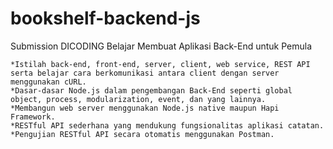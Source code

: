 # bookshelf-backend-js

Submission DICODING Belajar Membuat Aplikasi Back-End untuk Pemula

    *Istilah back-end, front-end, server, client, web service, REST API serta belajar cara berkomunikasi antara client dengan server menggunakan cURL.
    *Dasar-dasar Node.js dalam pengembangan Back-End seperti global object, process, modularization, event, dan yang lainnya.
    *Membangun web server menggunakan Node.js native maupun Hapi Framework.
    *RESTful API sederhana yang mendukung fungsionalitas aplikasi catatan.
    *Pengujian RESTful API secara otomatis menggunakan Postman.

